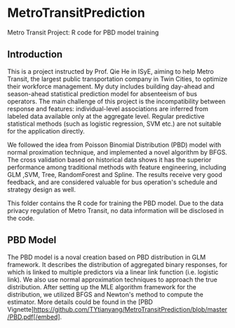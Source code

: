 # MetroTransitPrediction
Metro Transit Project: R code for PBD model training

## Introduction
This is a project instructed by Prof. Qie He in ISyE, aiming to help Metro Transit, the largest public transportation company in Twin Cities, to optimize their workforce 
management. My duty includes building day-ahead and season-ahead statistical prediction model for absenteeism of bus operators. The main challenge of this project is the 
incompatibility between response and features: individual-level associations are inferred from labeled data available only at the aggregate level. Regular predictive statistical 
methods (such as logistic regression, SVM etc.) are not suitable for the application directly. 

We followed the idea from Poisson Binomial Distribution (PBD) model with normal 
proximation technique, and implemented a novel algorithm by BFGS. The cross validation based on historical data shows it has the superior performance among traditional methods 
with feature engineering, including  GLM ,SVM, Tree, RandomForest and Spline. The results receive very good feedback, and are considered valuable for bus operation's schedule 
and strategy design as well.

This folder contains the R code for training the PBD model. Due to the data privacy regulation of Metro Transit, no data information will be disclosed in the code. 

## PBD Model
The PBD model is a noval creation based on PBD distribution in GLM framework. It describes the distribution of aggregated binary responses, for which is linked to multiple predictors via
a linear link function (i.e. logistic link). We also use normal approximation techniques to approach the true distribution. After setting up the MLE algorithm framework for the distribution,
we utilized BFGS and Newton's method to compute the estimator. More details could be found in the [PBD Vignette]https://github.com/TYtianyang/MetroTransitPrediction/blob/master/PBD.pdf[/embed].
